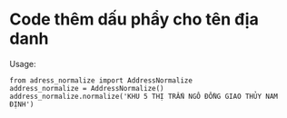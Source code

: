 # Code thêm dấu phẩy cho tên địa danh
Usage: 
```
from adress_normalize import AddressNormalize
address_normalize = AddressNormalize()
address_normalize.normalize('KHU 5 THỊ TRẤN NGÔ ĐỒNG GIAO THỦY NAM ĐỊNH')
```
